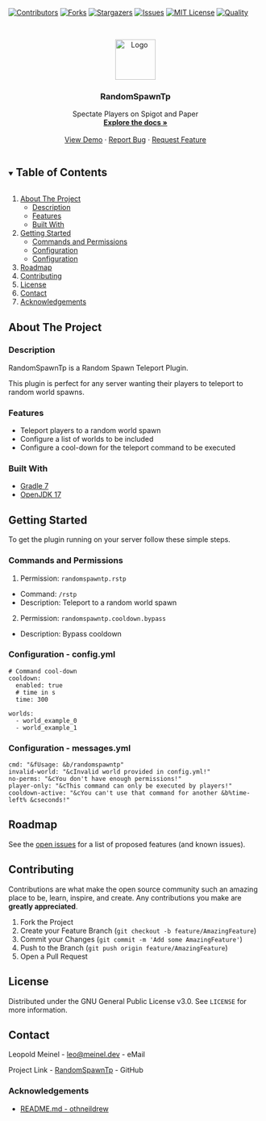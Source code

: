 <!-- PROJECT SHIELDS -->

[![Contributors][contributors-shield]][contributors-url]
[![Forks][forks-shield]][forks-url]
[![Stargazers][stars-shield]][stars-url]
[![Issues][issues-shield]][issues-url]
[![MIT License][license-shield]][license-url]
[![Quality][quality-shield]][quality-url]

<!-- PROJECT LOGO -->
<!--suppress ALL -->
<br />
<p align="center">
  <a href="https://github.com/LeoMeinel/RandomSpawnTp">
    <img src="images/logo.png" alt="Logo" width="80" height="80">
  </a>

<h3 align="center">RandomSpawnTp</h3>

  <p align="center">
    Spectate Players on Spigot and Paper
    <br />
    <a href="https://github.com/LeoMeinel/RandomSpawnTp"><strong>Explore the docs »</strong></a>
    <br />
    <br />
    <a href="https://github.com/LeoMeinel/RandomSpawnTp">View Demo</a>
    ·
    <a href="https://github.com/LeoMeinel/RandomSpawnTp/issues">Report Bug</a>
    ·
    <a href="https://github.com/LeoMeinel/RandomSpawnTp/issues">Request Feature</a>
  </p>

<!-- TABLE OF CONTENTS -->
<details open="open">
  <summary><h2 style="display: inline-block">Table of Contents</h2></summary>
  <ol>
    <li>
      <a href="#about-the-project">About The Project</a>
      <ul>
        <li><a href="#description">Description</a></li>
        <li><a href="#features">Features</a></li>
        <li><a href="#built-with">Built With</a></li>
      </ul>
    </li>
    <li>
      <a href="#getting-started">Getting Started</a>
      <ul>
        <li><a href="#commands-and-permissions">Commands and Permissions</a></li>
        <li><a href="#configuration - config.yml">Configuration</a></li>
		<li><a href="#configuration - messages.yml">Configuration</a></li>
      </ul>
    </li>
    <li><a href="#roadmap">Roadmap</a></li>
    <li><a href="#contributing">Contributing</a></li>
    <li><a href="#license">License</a></li>
    <li><a href="#contact">Contact</a></li>
    <li><a href="#acknowledgements">Acknowledgements</a></li>
  </ol>
</details>

<!-- ABOUT THE PROJECT -->

## About The Project

### Description

RandomSpawnTp is a Random Spawn Teleport Plugin.

This plugin is perfect for any server wanting their players to teleport to random world spawns.

### Features

- Teleport players to a random world spawn
- Configure a list of worlds to be included
- Configure a cool-down for the teleport command to be executed

### Built With

- [Gradle 7](https://docs.gradle.org/7.4/release-notes.html)
- [OpenJDK 17](https://openjdk.java.net/projects/jdk/17/)

<!-- GETTING STARTED -->

## Getting Started

To get the plugin running on your server follow these simple steps.

### Commands and Permissions

1. Permission: `randomspawntp.rstp`

- Command: `/rstp`
- Description: Teleport to a random world spawn

2. Permission: `randomspawntp.cooldown.bypass`

- Description: Bypass cooldown

### Configuration - config.yml

```
# Command cool-down
cooldown:
  enabled: true
  # time in s
  time: 300

worlds:
  - world_example_0
  - world_example_1
```

### Configuration - messages.yml

```
cmd: "&fUsage: &b/randomspawntp"
invalid-world: "&cInvalid world provided in config.yml!"
no-perms: "&cYou don't have enough permissions!"
player-only: "&cThis command can only be executed by players!"
cooldown-active: "&cYou can't use that command for another &b%time-left% &cseconds!"
```

<!-- ROADMAP -->

## Roadmap

See the [open issues](https://github.com/LeoMeinel/RandomSpawnTp/issues) for a list of proposed features (and known
issues).

<!-- CONTRIBUTING -->

## Contributing

Contributions are what make the open source community such an amazing place to be, learn, inspire, and create. Any
contributions you make are **greatly appreciated**.

1. Fork the Project
2. Create your Feature Branch (`git checkout -b feature/AmazingFeature`)
3. Commit your Changes (`git commit -m 'Add some AmazingFeature'`)
4. Push to the Branch (`git push origin feature/AmazingFeature`)
5. Open a Pull Request

<!-- LICENSE -->

## License

Distributed under the GNU General Public License v3.0. See `LICENSE` for more information.

<!-- CONTACT -->

## Contact

Leopold Meinel - [leo@meinel.dev](mailto:leo@meinel.dev) - eMail

Project Link - [RandomSpawnTp](https://github.com/LeoMeinel/RandomSpawnTp) - GitHub

<!-- ACKNOWLEDGEMENTS -->

### Acknowledgements

- [README.md - othneildrew](https://github.com/othneildrew/Best-README-Template)

<!-- MARKDOWN LINKS & IMAGES -->

[contributors-shield]: https://img.shields.io/github/contributors-anon/LeoMeinel/RandomSpawnTp?style=for-the-badge
[contributors-url]: https://github.com/LeoMeinel/RandomSpawnTp/graphs/contributors
[forks-shield]: https://img.shields.io/github/forks/LeoMeinel/RandomSpawnTp?label=Forks&style=for-the-badge
[forks-url]: https://github.com/LeoMeinel/RandomSpawnTp/network/members
[stars-shield]: https://img.shields.io/github/stars/LeoMeinel/RandomSpawnTp?style=for-the-badge
[stars-url]: https://github.com/LeoMeinel/RandomSpawnTp/stargazers
[issues-shield]: https://img.shields.io/github/issues/LeoMeinel/RandomSpawnTp?style=for-the-badge
[issues-url]: https://github.com/LeoMeinel/RandomSpawnTp/issues
[license-shield]: https://img.shields.io/github/license/LeoMeinel/RandomSpawnTp?style=for-the-badge
[license-url]: https://github.com/LeoMeinel/RandomSpawnTp/blob/main/LICENSE
[quality-shield]: https://img.shields.io/codefactor/grade/github/LeoMeinel/RandomSpawnTp?style=for-the-badge
[quality-url]: https://www.codefactor.io/repository/github/LeoMeinel/RandomSpawnTp
